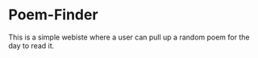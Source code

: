 # Poem-Finder
This is a simple webiste where a user can pull up a random poem for the day to read it.